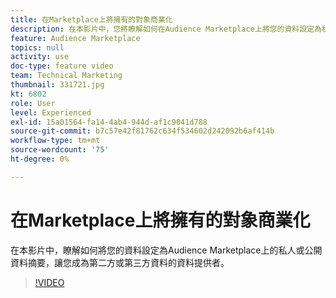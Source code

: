 ```yaml
---
title: 在Marketplace上將擁有的對象商業化
description: 在本影片中，您將瞭解如何在Audience Marketplace上將您的資料設定為私人或公開資料摘要，讓您成為第二方或第三方資料的資料提供者。
feature: Audience Marketplace
topics: null
activity: use
doc-type: feature video
team: Technical Marketing
thumbnail: 331721.jpg
kt: 6802
role: User
level: Experienced
exl-id: 15a01564-fa14-4ab4-944d-af1c9041d788
source-git-commit: b7c57e42f81762c634f534602d242092b6af414b
workflow-type: tm+mt
source-wordcount: '75'
ht-degree: 0%

---
```


# 在Marketplace上將擁有的對象商業化

在本影片中，瞭解如何將您的資料設定為Audience Marketplace上的私人或公開資料摘要，讓您成為第二方或第三方資料的資料提供者。

>[!VIDEO](https://video.tv.adobe.com/v/331721/?quality=12&learn=on)
